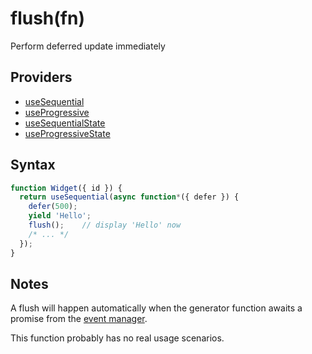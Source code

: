 # flush(fn)

Perform deferred update immediately

## Providers

* [useSequential](useSequential.md)
* [useProgressive](useProgressive.md)
* [useSequentialState](useSequentialState.md)
* [useProgressiveState](useProgressiveState.md)

## Syntax

```js
function Widget({ id }) {
  return useSequential(async function*({ defer }) {
    defer(500);
    yield 'Hello';
    flush();    // display 'Hello' now
    /* ... */
  });
}
```

## Notes

A flush will happen automatically when the generator function awaits a promise from the
[event manager](./manageEvents.md).

This function probably has no real usage scenarios.

